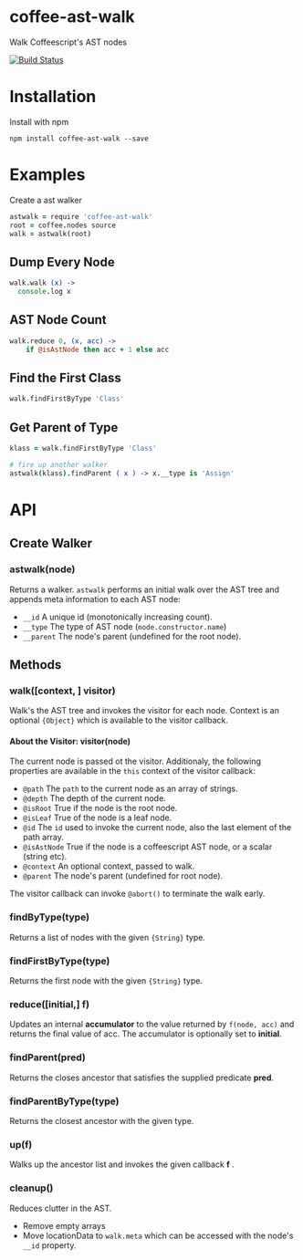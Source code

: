# coffee-ast-walk
Walk Coffeescript's AST nodes

[![Build Status](https://travis-ci.org/venkatperi/coffee-ast-walk.svg?branch=master)](https://travis-ci.org/venkatperi/coffee-ast-walk)

# Installation

Install with npm

```shell
npm install coffee-ast-walk --save
```

# Examples

Create a ast walker

```coffeescript
astwalk = require 'coffee-ast-walk'
root = coffee.nodes source
walk = astwalk(root)
```

## Dump Every Node

```coffeescript
walk.walk (x) -> 
  console.log x  
```

## AST Node Count

```coffeescript
walk.reduce 0, (x, acc) -> 
	if @isAstNode then acc + 1 else acc
```

## Find the First Class

```coffeescript
walk.findFirstByType 'Class'
```

## Get Parent of Type

```coffeescript
klass = walk.findFirstByType 'Class'

# fire up another walker
astwalk(klass).findParent ( x ) -> x.__type is 'Assign'
```

# API

## Create Walker
### astwalk(node)

Returns a walker. `astwalk` performs an initial walk over the AST tree and appends meta information to each AST node:

* `__id` A unique id (monotonically increasing count).
* `__type` The type of AST node (`node.constructor.name`)
* `__parent` The node's parent (undefined for the root node).

## Methods

### walk([context, ] visitor)

Walk's the AST tree and invokes the visitor for each node. Context is an optional `{Object}` which is available to the visitor callback.
#### About the Visitor: visitor(node)
The current node is passed ot the visitor. Additionaly, the following properties are available in the `this` context of the visitor callback:
* `@path` The `path` to the current node as an array of strings.
* `@depth` The depth of the current node.
* `@isRoot` True if the node is the root node.
* `@isLeaf` True of the node is a leaf node.
* `@id` The `id` used to invoke the current node, also the last element of the path array.
* `@isAstNode` True if the node is a coffeescript AST node, or a scalar (string etc).
* `@context` An optional context, passed to walk.
* `@parent` The node's parent (undefined for root node).

The visitor callback can invoke `@abort()` to terminate the walk early.

### findByType(type)

Returns a list of nodes with the given `{String}` type.

### findFirstByType(type)

Returns the first node with the given `{String}` type.

### reduce([initial,] f)

Updates an internal **accumulator** to the value returned by `f(node, acc)` and returns the final value of acc. The accumulator is optionally set to **initial**.

### findParent(pred)

Returns the closes ancestor that satisfies the supplied predicate **pred**.

### findParentByType(type)

Returns the closest ancestor with the given type.

### up(f)

Walks up the ancestor list and invokes the given callback **f** .

### cleanup()

Reduces clutter in the  AST.

* Remove empty arrays
* Move locationData to `walk.meta` which can be accessed with the node's `__id` property.